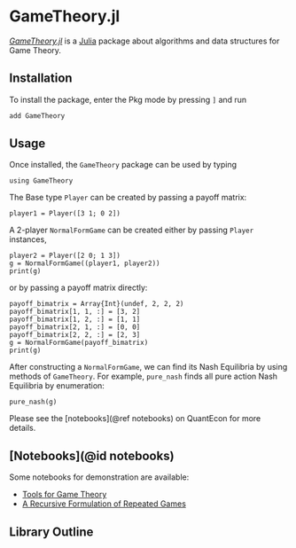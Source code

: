 # GameTheory.jl

[*GameTheory.jl*](https://github.com/QuantEcon/GameTheory.jl) is a [Julia](http://www.julialang.org) package about algorithms and data structures for Game Theory.

## Installation

To install the package, enter the Pkg mode by pressing `]` and run

```julia
add GameTheory
```

## Usage

Once installed, the `GameTheory` package can be used by typing

```@example 1
using GameTheory
```

The Base type `Player` can be created by passing a payoff matrix:

```@example 1
player1 = Player([3 1; 0 2])
```

A 2-player `NormalFormGame` can be created either by passing `Player` instances,

```@example 1
player2 = Player([2 0; 1 3])
g = NormalFormGame((player1, player2))
print(g)
```

or by passing a payoff matrix directly:

```@example 1
payoff_bimatrix = Array{Int}(undef, 2, 2, 2)
payoff_bimatrix[1, 1, :] = [3, 2]
payoff_bimatrix[1, 2, :] = [1, 1]
payoff_bimatrix[2, 1, :] = [0, 0]
payoff_bimatrix[2, 2, :] = [2, 3]
g = NormalFormGame(payoff_bimatrix)
print(g)
```

After constructing a `NormalFormGame`, we can find its Nash Equilibria by using methods of `GameTheory`. For example, `pure_nash` finds all pure action Nash Equilibria by enumeration:

```@example 1
pure_nash(g)
```

Please see the [notebooks](@ref notebooks) on QuantEcon for more details.

## [Notebooks](@id notebooks)

Some notebooks for demonstration are available:

* [Tools for Game Theory](https://nbviewer.jupyter.org/github/QuantEcon/game-theory-notebooks/blob/master/game_theory_jl.ipynb)
* [A Recursive Formulation of Repeated Games](https://nbviewer.jupyter.org/github/QuantEcon/QuantEcon.notebooks/blob/master/recursive_repeated_games.ipynb)

## Library Outline

